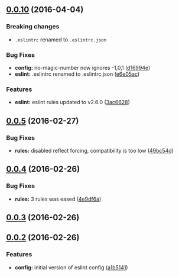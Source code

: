 <a name="0.0.10"></a>
## [0.0.10](https://github.com/valor-software/eslint-config-valorsoft/compare/v0.0.5...v0.0.10) (2016-04-04)

### Breaking changes

  * `.eslintrc` renamed to `.eslintrc.json`

### Bug Fixes

* **config:** no-magic-number now ignores -1,0,1 ([d16994e](https://github.com/valor-software/eslint-config-valorsoft/commit/d16994e))
* **eslint:** .eslintrc renamed to .eslintrc.json ([e6e05ac](https://github.com/valor-software/eslint-config-valorsoft/commit/e6e05ac))

### Features

* **eslint:** eslint rules updated to v2.6.0 ([3ac6628](https://github.com/valor-software/eslint-config-valorsoft/commit/3ac6628))


<a name="0.0.5"></a>
## [0.0.5](https://github.com/valor-software/eslint-config-valorsoft/compare/v0.0.4...v0.0.5) (2016-02-27)


### Bug Fixes

* **rules:** disabled reflect forcing, compatibility is too low ([49bc54d](https://github.com/valor-software/eslint-config-valorsoft/commit/49bc54d))



<a name="0.0.4"></a>
## [0.0.4](https://github.com/valor-software/eslint-config-valorsoft/compare/v0.0.3...v0.0.4) (2016-02-26)


### Bug Fixes

* **rules:** 3 rules was eased ([4e9df6a](https://github.com/valor-software/eslint-config-valorsoft/commit/4e9df6a))



<a name="0.0.3"></a>
## [0.0.3](https://github.com/valor-software/eslint-config-valorsoft/compare/v0.0.2...v0.0.3) (2016-02-26)




<a name="0.0.2"></a>
## [0.0.2](https://github.com/valor-software/eslint-config-valorsoft/compare/a1b5141...v0.0.2) (2016-02-26)


### Features

* **config:** initial version of eslint config ([a1b5141](https://github.com/valor-software/eslint-config-valorsoft/commit/a1b5141))



